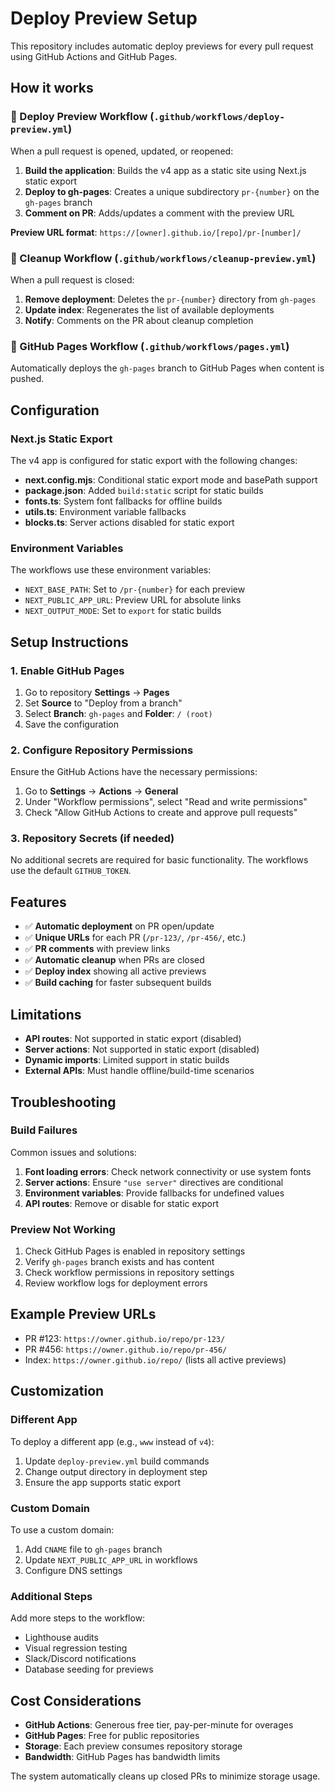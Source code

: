# Deploy Preview Setup

This repository includes automatic deploy previews for every pull request using GitHub Actions and GitHub Pages.

## How it works

### 🚀 Deploy Preview Workflow (`.github/workflows/deploy-preview.yml`)

When a pull request is opened, updated, or reopened:

1. **Build the application**: Builds the v4 app as a static site using Next.js static export
2. **Deploy to gh-pages**: Creates a unique subdirectory `pr-{number}` on the `gh-pages` branch
3. **Comment on PR**: Adds/updates a comment with the preview URL

**Preview URL format**: `https://[owner].github.io/[repo]/pr-[number]/`

### 🧹 Cleanup Workflow (`.github/workflows/cleanup-preview.yml`)

When a pull request is closed:

1. **Remove deployment**: Deletes the `pr-{number}` directory from `gh-pages`
2. **Update index**: Regenerates the list of available deployments
3. **Notify**: Comments on the PR about cleanup completion

### 📄 GitHub Pages Workflow (`.github/workflows/pages.yml`)

Automatically deploys the `gh-pages` branch to GitHub Pages when content is pushed.

## Configuration

### Next.js Static Export

The v4 app is configured for static export with the following changes:

- **next.config.mjs**: Conditional static export mode and basePath support
- **package.json**: Added `build:static` script for static builds
- **fonts.ts**: System font fallbacks for offline builds
- **utils.ts**: Environment variable fallbacks
- **blocks.ts**: Server actions disabled for static export

### Environment Variables

The workflows use these environment variables:

- `NEXT_BASE_PATH`: Set to `/pr-{number}` for each preview
- `NEXT_PUBLIC_APP_URL`: Preview URL for absolute links
- `NEXT_OUTPUT_MODE`: Set to `export` for static builds

## Setup Instructions

### 1. Enable GitHub Pages

1. Go to repository **Settings** → **Pages**
2. Set **Source** to "Deploy from a branch"
3. Select **Branch**: `gh-pages` and **Folder**: `/ (root)`
4. Save the configuration

### 2. Configure Repository Permissions

Ensure the GitHub Actions have the necessary permissions:

1. Go to **Settings** → **Actions** → **General**
2. Under "Workflow permissions", select "Read and write permissions"
3. Check "Allow GitHub Actions to create and approve pull requests"

### 3. Repository Secrets (if needed)

No additional secrets are required for basic functionality. The workflows use the default `GITHUB_TOKEN`.

## Features

- ✅ **Automatic deployment** on PR open/update
- ✅ **Unique URLs** for each PR (`/pr-123/`, `/pr-456/`, etc.)
- ✅ **PR comments** with preview links
- ✅ **Automatic cleanup** when PRs are closed
- ✅ **Deploy index** showing all active previews
- ✅ **Build caching** for faster subsequent builds

## Limitations

- **API routes**: Not supported in static export (disabled)
- **Server actions**: Not supported in static export (disabled)
- **Dynamic imports**: Limited support in static builds
- **External APIs**: Must handle offline/build-time scenarios

## Troubleshooting

### Build Failures

Common issues and solutions:

1. **Font loading errors**: Check network connectivity or use system fonts
2. **Server actions**: Ensure `"use server"` directives are conditional
3. **Environment variables**: Provide fallbacks for undefined values
4. **API routes**: Remove or disable for static export

### Preview Not Working

1. Check GitHub Pages is enabled in repository settings
2. Verify `gh-pages` branch exists and has content
3. Check workflow permissions in repository settings
4. Review workflow logs for deployment errors

## Example Preview URLs

- PR #123: `https://owner.github.io/repo/pr-123/`
- PR #456: `https://owner.github.io/repo/pr-456/`
- Index: `https://owner.github.io/repo/` (lists all active previews)

## Customization

### Different App

To deploy a different app (e.g., `www` instead of `v4`):

1. Update `deploy-preview.yml` build commands
2. Change output directory in deployment step
3. Ensure the app supports static export

### Custom Domain

To use a custom domain:

1. Add `CNAME` file to `gh-pages` branch
2. Update `NEXT_PUBLIC_APP_URL` in workflows
3. Configure DNS settings

### Additional Steps

Add more steps to the workflow:

- Lighthouse audits
- Visual regression testing
- Slack/Discord notifications
- Database seeding for previews

## Cost Considerations

- **GitHub Actions**: Generous free tier, pay-per-minute for overages
- **GitHub Pages**: Free for public repositories
- **Storage**: Each preview consumes repository storage
- **Bandwidth**: GitHub Pages has bandwidth limits

The system automatically cleans up closed PRs to minimize storage usage.